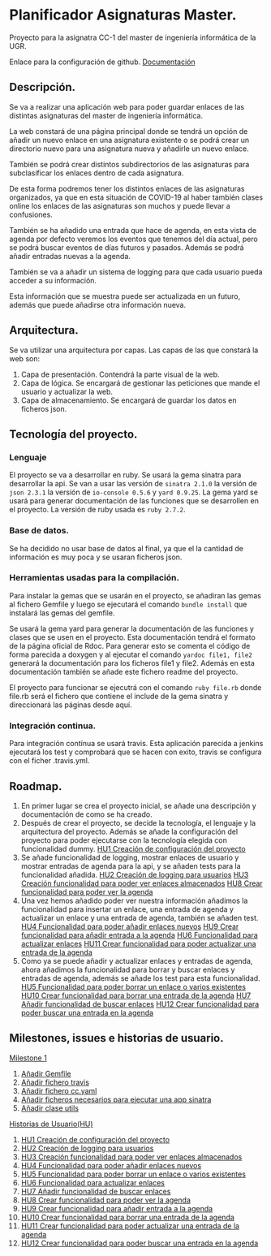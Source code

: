 # Planificador Asignaturas Master.

Proyecto para la asignatra CC-1 del master de ingeniería informática de la UGR.

Enlace para la configuración de github. [Documentación](https://github.com/CharlySM/Proyecto_CC-20-21/blob/main/doc/initializing.md)

## Descripción.

Se va a realizar una aplicación web para poder guardar enlaces de las distintas asignaturas del master de ingeniería informática.

La web constará de una página principal donde se tendrá un opción de añadir un nuevo enlace en una asignatura existente o se podrá crear un directorio nuevo para una asignatura nueva y añadirle un nuevo enlace.

También se podrá crear distintos subdirectorios de las asignaturas para subclasificar los enlaces dentro de cada asignatura.

De esta forma podremos tener los distintos enlaces de las asignaturas organizados, ya que en esta situación de COVID-19 al haber también clases online los enlaces de las asignaturas son muchos y puede llevar a confusiones.

También se ha añadido una entrada que hace de agenda, en esta vista de agenda por defecto veremos los eventos que tenemos del día actual, pero se podrá buscar eventos de días futuros y pasados. Además se podrá añadir entradas nuevas a la agenda.

También se va a añadir un sistema de logging para que cada usuario pueda acceder a su información.

Esta información que se muestra puede ser actualizada en un futuro, además que puede añadirse otra información nueva.

## Arquitectura.

Se va utilizar una arquitectura por capas. Las capas de las que constará la web son:

1. Capa de presentación. Contendrá la parte visual de la web.
2. Capa de lógica. Se encargará de gestionar las peticiones que mande el usuario y actualizar la web.
3. Capa de almacenamiento. Se encargará de guardar los datos en ficheros json.

## Tecnología del proyecto.

### Lenguaje
El proyecto se va a desarrollar en ruby. Se usará la gema sinatra para desarrollar la api. Se van a usar las versión de `sinatra 2.1.0` la versión de `json 2.3.1` la versión de `io-console 0.5.6` y `yard 0.9.25`. La gema yard se usará para generar documentación de las funciones que se desarrollen en el proyecto. La versión de ruby usada es `ruby 2.7.2`.


### Base de datos.

Se ha decidido no usar base de datos al final, ya que el la cantidad de información es muy poca y se usaran ficheros json.

### Herramientas usadas para la compilación.

Para instalar la gemas que se usarán en el proyecto, se añadiran las gemas al fichero Gemfile y luego se ejecutará el comando `bundle install` que instalará las gemas del gemfile.

Se usará la gema yard para generar la documentación de las funciones y clases que se usen en el proyecto. Esta documentación tendrá el formato de la página oficial de Rdoc. Para generar esto se comenta el código de forma parecida a doxygen y al ejecutar el comando `yardoc file1, file2` generará la documentación para los ficheros file1 y file2. Además en esta documentación también se añade este fichero readme del proyecto.

El proyecto para funcionar se ejecutrá con el comando `ruby file.rb` donde file.rb será el fichero que contiene el include de la gema sinatra y direccionará las páginas desde aquí.

### Integración continua.

Para integración contínua se usará travis. Esta aplicación parecida a jenkins ejecutará los test y comprobará que se hacen con exito, travis se configura con el ficher .travis.yml.


## Roadmap.

1. En primer lugar se crea el proyecto inicial, se añade una descripción y documentación de como se ha creado.
2. Después de crear el proyecto, se decide la tecnología, el lenguaje y la arquitectura del proyecto. Además se añade la configuración del proyecto para poder ejecutarse con la tecnología elegida con funcionalidad dummy.
[HU1 Creación de configuración del proyecto](https://github.com/CharlySM/Proyecto_CC-20-21/issues/4)
3. Se añade funcionalidad de logging, mostrar enlaces de usuario y mostrar entradas de agenda para la api, y se añaden tests para la funcionalidad añadida.
[HU2 Creación de logging para usuarios](https://github.com/CharlySM/Proyecto_CC-20-21/issues/5)
[HU3 Creación funcionalidad para poder ver enlaces almacenados](https://github.com/CharlySM/Proyecto_CC-20-21/issues/6)
[HU8 Crear funcionalidad para poder ver la agenda](https://github.com/CharlySM/Proyecto_CC-20-21/issues/11)
4. Una vez hemos añadido poder ver nuestra información añadimos la funcionalidad para insertar un enlace, una entrada de agenda y actualizar un enlace y una entrada de agenda, también se añaden test.
[HU4 Funcionalidad para poder añadir enlaces nuevos](https://github.com/CharlySM/Proyecto_CC-20-21/issues/7)
[HU9 Crear funcionalidad para añadir entrada a la agenda](https://github.com/CharlySM/Proyecto_CC-20-21/issues/12)
[HU6 Funcionalidad para actualizar enlaces](https://github.com/CharlySM/Proyecto_CC-20-21/issues/9)
[HU11 Crear funcionalidad para poder actualizar una entrada de la agenda](https://github.com/CharlySM/Proyecto_CC-20-21/issues/14)
5. Como ya se puede añadir y actualizar enlaces y entradas de agenda, ahora añadimos la funcionalidad para borrar y buscar enlaces y entradas de agenda, además se añade los test para esta funcionalidad.
[HU5 Funcionalidad para poder borrar un enlace o varios existentes](https://github.com/CharlySM/Proyecto_CC-20-21/issues/8)
[HU10 Crear funcionalidad para borrar una entrada de la agenda](https://github.com/CharlySM/Proyecto_CC-20-21/issues/13)
[HU7 Añadir funcionalidad de buscar enlaces](https://github.com/CharlySM/Proyecto_CC-20-21/issues/10)
[HU12 Crear funcionalidad para poder buscar una entrada en la agenda](https://github.com/CharlySM/Proyecto_CC-20-21/issues/15)

## Milestones, issues e historias de usuario.

[Milestone 1](https://github.com/CharlySM/Proyecto_CC-20-21/milestone/1)
  1. [Añadir Gemfile](https://github.com/CharlySM/Proyecto_CC-20-21/issues/2)
  2. [Añadir fichero travis](https://github.com/CharlySM/Proyecto_CC-20-21/issues/16)
  3. [Añadir fichero cc.yaml](https://github.com/CharlySM/Proyecto_CC-20-21/issues/17)
  4. [Añadir ficheros necesarios para ejecutar una app sinatra](https://github.com/CharlySM/Proyecto_CC-20-21/issues/18)
  5. [Añadir clase utils](https://github.com/CharlySM/Proyecto_CC-20-21/issues/19)

[Historias de Usuario(HU)](https://github.com/CharlySM/Proyecto_CC-20-21/milestone/2)
  1. [HU1 Creación de configuración del proyecto](https://github.com/CharlySM/Proyecto_CC-20-21/issues/4)
  2. [HU2 Creación de logging para usuarios](https://github.com/CharlySM/Proyecto_CC-20-21/issues/5)
  3. [HU3 Creación funcionalidad para poder ver enlaces almacenados](https://github.com/CharlySM/Proyecto_CC-20-21/issues/6)
  4. [HU4 Funcionalidad para poder añadir enlaces nuevos](https://github.com/CharlySM/Proyecto_CC-20-21/issues/7)
  5. [HU5 Funcionalidad para poder borrar un enlace o varios existentes](https://github.com/CharlySM/Proyecto_CC-20-21/issues/8)
  6. [HU6 Funcionalidad para actualizar enlaces](https://github.com/CharlySM/Proyecto_CC-20-21/issues/9)
  7. [HU7 Añadir funcionalidad de buscar enlaces](https://github.com/CharlySM/Proyecto_CC-20-21/issues/10)
  8. [HU8 Crear funcionalidad para poder ver la agenda](https://github.com/CharlySM/Proyecto_CC-20-21/issues/11)
  9. [HU9 Crear funcionalidad para añadir entrada a la agenda](https://github.com/CharlySM/Proyecto_CC-20-21/issues/12)
  10. [HU10 Crear funcionalidad para borrar una entrada de la agenda](https://github.com/CharlySM/Proyecto_CC-20-21/issues/13)
  11. [HU11 Crear funcionalidad para poder actualizar una entrada de la agenda](https://github.com/CharlySM/Proyecto_CC-20-21/issues/14)
  12. [HU12 Crear funcionalidad para poder buscar una entrada en la agenda](https://github.com/CharlySM/Proyecto_CC-20-21/issues/15)
